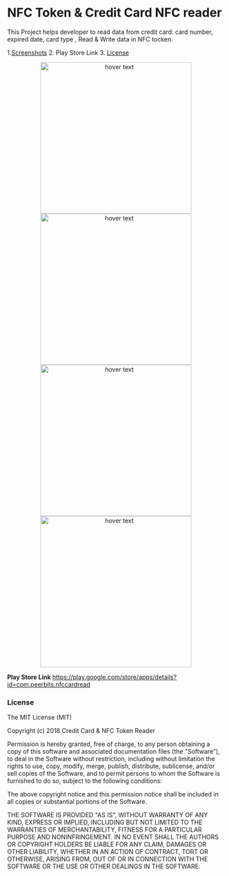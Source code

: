 # NFC Token & Credit Card NFC reader 

This Project helps developer to read data from credit card: card number, expired date, card type , Read & Write data in NFC tocken.<br>

1.[Screenshots](#screenshots)
2. Play Store Link
3. [License](#license)
 

<p align="center">
  <img src="your_relative_path_here" width="350" title="hover text">
   <img src="your_relative_path_here" width="350" title="hover text">
     <img src="your_relative_path_here" width="350" title="hover text">
     <img src="your_relative_path_here" width="350" title="hover text">
</p>

<b>Play Store Link</b>
<a href="https://play.google.com/store/apps/details?id=com.peerbits.nfccardread">https://play.google.com/store/apps/details?id=com.peerbits.nfccardread</a>



### License
The MIT License (MIT)

Copyright (c) 2018 Credit Card & NFC Token Reader 

Permission is hereby granted, free of charge, to any person obtaining a copy
of this software and associated documentation files (the "Software"), to deal
in the Software without restriction, including without limitation the rights
to use, copy, modify, merge, publish, distribute, sublicense, and/or sell
copies of the Software, and to permit persons to whom the Software is
furnished to do so, subject to the following conditions:

The above copyright notice and this permission notice shall be included in all
copies or substantial portions of the Software.

THE SOFTWARE IS PROVIDED "AS IS", WITHOUT WARRANTY OF ANY KIND, EXPRESS OR
IMPLIED, INCLUDING BUT NOT LIMITED TO THE WARRANTIES OF MERCHANTABILITY,
FITNESS FOR A PARTICULAR PURPOSE AND NONINFRINGEMENT. IN NO EVENT SHALL THE
AUTHORS OR COPYRIGHT HOLDERS BE LIABLE FOR ANY CLAIM, DAMAGES OR OTHER
LIABILITY, WHETHER IN AN ACTION OF CONTRACT, TORT OR OTHERWISE, ARISING FROM,
OUT OF OR IN CONNECTION WITH THE SOFTWARE OR THE USE OR OTHER DEALINGS IN THE
SOFTWARE.
